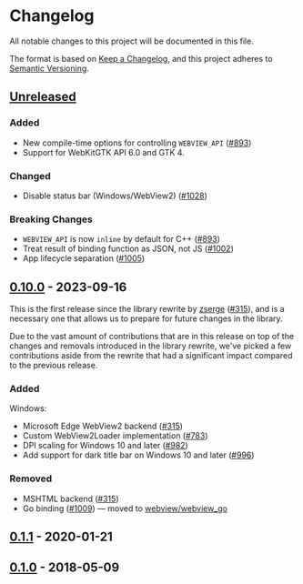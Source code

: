 # Changelog

All notable changes to this project will be documented in this file.

The format is based on [Keep a Changelog](https://keepachangelog.com/en/1.0.0/),
and this project adheres to [Semantic Versioning](https://semver.org/spec/v2.0.0.html).

## [Unreleased]

### Added

- New compile-time options for controlling `WEBVIEW_API` ([#893](https://github.com/webview/webview/pull/893))
- Support for WebKitGTK API 6.0 and GTK 4.

### Changed

- Disable status bar (Windows/WebView2) ([#1028](https://github.com/webview/webview/pull/1028))

### Breaking Changes

- `WEBVIEW_API` is now `inline` by default for C++ ([#893](https://github.com/webview/webview/pull/893))
- Treat result of binding function as JSON, not JS ([#1002](https://github.com/webview/webview/pull/1002))
- App lifecycle separation ([#1005](https://github.com/webview/webview/pull/1005))

## [0.10.0] - 2023-09-16

This is the first release since the library rewrite by [zserge](https://github.com/zserge) ([#315](https://github.com/webview/webview/pull/315)), and is a necessary one that allows us to prepare for future changes in the library.

Due to the vast amount of contributions that are in this release on top of the changes and removals introduced in the library rewrite, we've picked a few contributions aside from the rewrite that had a significant impact compared to the previous release.

### Added

Windows:

- Microsoft Edge WebView2 backend ([#315](https://github.com/webview/webview/pull/315))
- Custom WebView2Loader implementation ([#783](https://github.com/webview/webview/pull/783))
- DPI scaling for Windows 10 and later ([#982](https://github.com/webview/webview/pull/982))
- Add support for dark title bar on Windows 10 and later ([#996](https://github.com/webview/webview/pull/996))

### Removed

- MSHTML backend ([#315](https://github.com/webview/webview/pull/315))
- Go binding ([#1009](https://github.com/webview/webview/pull/1009)) — moved to [webview/webview_go](https://github.com/webview/webview_go)

## [0.1.1] - 2020-01-21

## [0.1.0] - 2018-05-09

[unreleased]: https://github.com/webview/webview/compare/0.10.0...HEAD
[0.10.0]:     https://github.com/webview/webview/compare/0.1.1...0.10.0
[0.1.1]:      https://github.com/webview/webview/compare/0.1.0...0.1.1
[0.1.0]:      https://github.com/webview/webview/releases/tag/0.1.0
